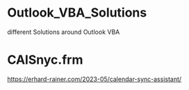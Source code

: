 # Outlook_VBA_Solutions
different Solutions around Outlook VBA

# CAlSnyc.frm 

https://erhard-rainer.com/2023-05/calendar-sync-assistant/
